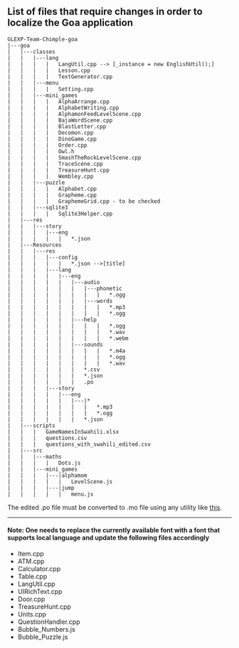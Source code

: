 ## List of files that require changes in order to localize the Goa application
```
GLEXP-Team-Chimple-goa
|---goa
│   |---classes
|   |   |---lang
|   |   |   |   LangUtil.cpp --> [_instance = new EnglishUtil();]
|   |   |   |   Lesson.cpp
|   |   |   |   TextGenerator.cpp 
|   |   |---menu
|   |   |   |   Setting.cpp
|   |   |---mini_games
|   |   |   |   AlphaArrange.cpp
|   |   |   |   AlphabetWriting.cpp
|   |   |   |   AlphamonFeedLevelScene.cpp
|   |   |   |   BajaWordScene.cpp
|   |   |   |   BlastLetter.cpp
|   |   |   |   Decomon.cpp
|   |   |   |   DinoGame.cpp
|   |   |   |   Order.cpp
|   |   |   |   Owl.h
|   |   |   |   SmashTheRockLevelScene.cpp
|   |   |   |   TraceScene.cpp
|   |   |   |   TreasureHunt.cpp
|   |   |   |   Wembley.cpp
|   |   |---puzzle
|   |   |   |   Alphabet.cpp
|   |   |   |   Grapheme.cpp
|   |   |   |   GraphemeGrid.cpp - to be checked
|   |   |---sqlite3
|   |   |   |   Sqlite3Helper.cpp
|   |---res
|   |   |---story
|   |   |   |---eng
|   |   |   |   |   *.json
|   |---Resources
|   |   |---res
|   |   |   |---config
|   |   |   |   |   *.json -->[title]
|   |   |   |---lang
|   |   |   |   |---eng
|   |   |   |   |   |---audio
|   |   |   |   |   |   |---phonetic
|   |   |   |   |   |   |   |   *.ogg
|   |   |   |   |   |   |---words
|   |   |   |   |   |   |   |   *.mp3
|   |   |   |   |   |   |   |   *.ogg
|   |   |   |   |   |---help
|   |   |   |   |   |   |   |   *.ogg
|   |   |   |   |   |   |   |   *.wav
|   |   |   |   |   |   |   |   *.webm
|   |   |   |   |   |---sounds
|   |   |   |   |   |   |   |   *.m4a
|   |   |   |   |   |   |   |   *.ogg
|   |   |   |   |   |   |   |   *.wav
|   |   |   |   |   |   *.csv
|   |   |   |   |   |   *.json
|   |   |   |   |   |   .po
|   |   |   |---story
|   |   |   |   |---eng
|   |   |   |   |   |---|*
|   |   |   |   |   |   |   *.mp3
|   |   |   |   |   |   |   *.ogg
|   |   |   |   |   |   *.json
|   |---scripts
|   |   |   GameNamesInSwahili.xlsx
|   |   |   questions.csv
|   |   |   questions_with_swahili_edited.csv
|   |---src
|   |   |---maths
|   |   |   |   Dots.js
|   |   |---mini_games
|   |   |   |---|alphamom
|   |   |   |   |   LevelScene.js
|   |   |   |---|jump
|   |   |   |   |   menu.js
```
The edited .po file must be converted to .mo file using any utility like [this](https://po2mo.net/).
____
#### Note: One needs to replace the currently available font with a font that supports local language and update the following files accordingly

* Item.cpp
* ATM.cpp
* Calculator.cpp
* Table.cpp
* LangUtil.cpp
* UIRichText.cpp
* Door.cpp
* TreasureHunt.cpp
* Units.cpp
* QuestionHandler.cpp
* Bubble_Numbers.js
* Bubble_Puzzle.js
